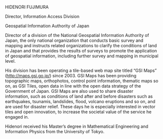 HIDENORI FUJIMURA

Director, Information Access Division

Geospatial Information Authority of Japan
 
Director of a division of the National Geospatial Information Authority of Japan, the only national organization that conducts basic survey and mapping and instructs related organizations to clarify the conditions of land in Japan and that provides the results of surveys to promote the application of geospatial information, including further survey and mapping in municipal level.
 
His division has been operating a tile-based web map site titled “GSI Maps” (http://maps.gsi.go.jp/) since 2003. GSI Maps has been providing topographic maps, orthophotos, control point information, thematic maps so on, as GSI Tiles, open data in line with the open data strategy of the Government of Japan.
GSI Maps are also used to share disaster information, such as conditions of land after and before disasters such as earthquakes, tsunamis, landslides, flood, volcano eruptions and so on, and are used for disaster relief. These days he is especially interested in vector tiles and open innovation, to increase the societal value of the service he engaged in.
 
Hidenori received his Master’s degree in Mathematical Engineering and Information Physics from the University of Tokyo.
